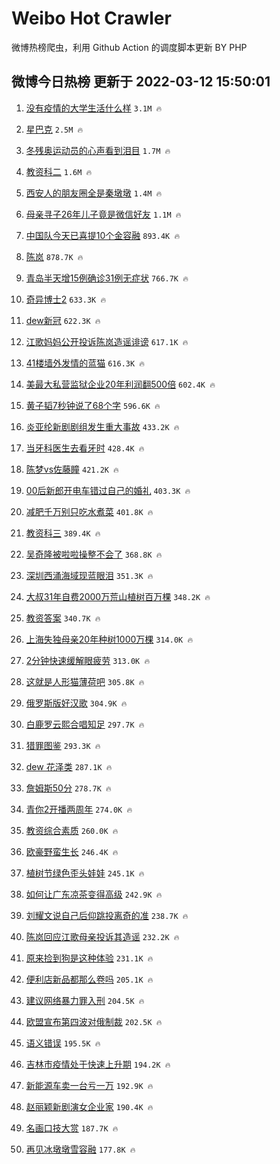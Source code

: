 # Weibo Hot Crawler 



微博热榜爬虫，利用 Github Action 的调度脚本更新 BY PHP 


## 微博今日热榜 更新于 2022-03-12 15:50:01 
1. [没有疫情的大学生活什么样](https://s.weibo.com/weibo?q=%23%E6%B2%A1%E6%9C%89%E7%96%AB%E6%83%85%E7%9A%84%E5%A4%A7%E5%AD%A6%E7%94%9F%E6%B4%BB%E4%BB%80%E4%B9%88%E6%A0%B7%23&Refer=top) `3.1M 🔥` 

1. [星巴克](https://s.weibo.com/weibo?q=%23%E6%98%9F%E5%B7%B4%E5%85%8B%23&Refer=top) `2.5M 🔥` 

1. [冬残奥运动员的心声看到泪目](https://s.weibo.com/weibo?q=%23%E5%86%AC%E6%AE%8B%E5%A5%A5%E8%BF%90%E5%8A%A8%E5%91%98%E7%9A%84%E5%BF%83%E5%A3%B0%E7%9C%8B%E5%88%B0%E6%B3%AA%E7%9B%AE%23&Refer=top) `1.7M 🔥` 

1. [教资科二](https://s.weibo.com/weibo?q=%E6%95%99%E8%B5%84%E7%A7%91%E4%BA%8C&Refer=top) `1.6M 🔥` 

1. [西安人的朋友圈全是秦墩墩](https://s.weibo.com/weibo?q=%23%E8%A5%BF%E5%AE%89%E4%BA%BA%E7%9A%84%E6%9C%8B%E5%8F%8B%E5%9C%88%E5%85%A8%E6%98%AF%E7%A7%A6%E5%A2%A9%E5%A2%A9%23&Refer=top) `1.4M 🔥` 

1. [母亲寻子26年儿子竟是微信好友](https://s.weibo.com/weibo?q=%23%E6%AF%8D%E4%BA%B2%E5%AF%BB%E5%AD%9026%E5%B9%B4%E5%84%BF%E5%AD%90%E7%AB%9F%E6%98%AF%E5%BE%AE%E4%BF%A1%E5%A5%BD%E5%8F%8B%23&Refer=top) `1.1M 🔥` 

1. [中国队今天已喜提10个金容融](https://s.weibo.com/weibo?q=%23%E4%B8%AD%E5%9B%BD%E9%98%9F%E4%BB%8A%E5%A4%A9%E5%B7%B2%E5%96%9C%E6%8F%9010%E4%B8%AA%E9%87%91%E5%AE%B9%E8%9E%8D%23&Refer=top) `893.4K 🔥` 

1. [陈岚](https://s.weibo.com/weibo?q=%E9%99%88%E5%B2%9A&Refer=top) `878.7K 🔥` 

1. [青岛半天增15例确诊31例无症状](https://s.weibo.com/weibo?q=%23%E9%9D%92%E5%B2%9B%E5%8D%8A%E5%A4%A9%E5%A2%9E15%E4%BE%8B%E7%A1%AE%E8%AF%8A31%E4%BE%8B%E6%97%A0%E7%97%87%E7%8A%B6%23&Refer=top) `766.7K 🔥` 

1. [奇异博士2](https://s.weibo.com/weibo?q=%E5%A5%87%E5%BC%82%E5%8D%9A%E5%A3%AB2&Refer=top) `633.3K 🔥` 

1. [dew新冠](https://s.weibo.com/weibo?q=dew%E6%96%B0%E5%86%A0&Refer=top) `622.3K 🔥` 

1. [江歌妈妈公开投诉陈岚造谣诽谤](https://s.weibo.com/weibo?q=%23%E6%B1%9F%E6%AD%8C%E5%A6%88%E5%A6%88%E5%85%AC%E5%BC%80%E6%8A%95%E8%AF%89%E9%99%88%E5%B2%9A%E9%80%A0%E8%B0%A3%E8%AF%BD%E8%B0%A4%23&Refer=top) `617.1K 🔥` 

1. [41楼墙外发情的蓝猫](https://s.weibo.com/weibo?q=41%E6%A5%BC%E5%A2%99%E5%A4%96%E5%8F%91%E6%83%85%E7%9A%84%E8%93%9D%E7%8C%AB&Refer=top) `616.3K 🔥` 

1. [美最大私营监狱企业20年利润翻500倍](https://s.weibo.com/weibo?q=%23%E7%BE%8E%E6%9C%80%E5%A4%A7%E7%A7%81%E8%90%A5%E7%9B%91%E7%8B%B1%E4%BC%81%E4%B8%9A20%E5%B9%B4%E5%88%A9%E6%B6%A6%E7%BF%BB500%E5%80%8D%23&Refer=top) `602.4K 🔥` 

1. [黄子韬7秒钟说了68个字](https://s.weibo.com/weibo?q=%23%E9%BB%84%E5%AD%90%E9%9F%AC7%E7%A7%92%E9%92%9F%E8%AF%B4%E4%BA%8668%E4%B8%AA%E5%AD%97%23&Refer=top) `596.6K 🔥` 

1. [炎亚纶新剧剧组发生重大事故](https://s.weibo.com/weibo?q=%23%E7%82%8E%E4%BA%9A%E7%BA%B6%E6%96%B0%E5%89%A7%E5%89%A7%E7%BB%84%E5%8F%91%E7%94%9F%E9%87%8D%E5%A4%A7%E4%BA%8B%E6%95%85%23&Refer=top) `433.2K 🔥` 

1. [当牙科医生去看牙时](https://s.weibo.com/weibo?q=%23%E5%BD%93%E7%89%99%E7%A7%91%E5%8C%BB%E7%94%9F%E5%8E%BB%E7%9C%8B%E7%89%99%E6%97%B6%23&Refer=top) `428.4K 🔥` 

1. [陈梦vs佐藤瞳](https://s.weibo.com/weibo?q=%E9%99%88%E6%A2%A6vs%E4%BD%90%E8%97%A4%E7%9E%B3&Refer=top) `421.2K 🔥` 

1. [00后新郎开电车错过自己的婚礼](https://s.weibo.com/weibo?q=%2300%E5%90%8E%E6%96%B0%E9%83%8E%E5%BC%80%E7%94%B5%E8%BD%A6%E9%94%99%E8%BF%87%E8%87%AA%E5%B7%B1%E7%9A%84%E5%A9%9A%E7%A4%BC%23&Refer=top) `403.3K 🔥` 

1. [减肥千万别只吃水煮菜](https://s.weibo.com/weibo?q=%23%E5%87%8F%E8%82%A5%E5%8D%83%E4%B8%87%E5%88%AB%E5%8F%AA%E5%90%83%E6%B0%B4%E7%85%AE%E8%8F%9C%23&Refer=top) `401.8K 🔥` 

1. [教资科三](https://s.weibo.com/weibo?q=%E6%95%99%E8%B5%84%E7%A7%91%E4%B8%89&Refer=top) `389.4K 🔥` 

1. [吴奇隆被啦啦操整不会了](https://s.weibo.com/weibo?q=%23%E5%90%B4%E5%A5%87%E9%9A%86%E8%A2%AB%E5%95%A6%E5%95%A6%E6%93%8D%E6%95%B4%E4%B8%8D%E4%BC%9A%E4%BA%86%23&Refer=top) `368.8K 🔥` 

1. [深圳西涌海域现蓝眼泪](https://s.weibo.com/weibo?q=%23%E6%B7%B1%E5%9C%B3%E8%A5%BF%E6%B6%8C%E6%B5%B7%E5%9F%9F%E7%8E%B0%E8%93%9D%E7%9C%BC%E6%B3%AA%23&Refer=top) `351.3K 🔥` 

1. [大叔31年自费2000万荒山植树百万棵](https://s.weibo.com/weibo?q=%23%E5%A4%A7%E5%8F%9431%E5%B9%B4%E8%87%AA%E8%B4%B92000%E4%B8%87%E8%8D%92%E5%B1%B1%E6%A4%8D%E6%A0%91%E7%99%BE%E4%B8%87%E6%A3%B5%23&Refer=top) `348.2K 🔥` 

1. [教资答案](https://s.weibo.com/weibo?q=%E6%95%99%E8%B5%84%E7%AD%94%E6%A1%88&Refer=top) `340.7K 🔥` 

1. [上海失独母亲20年种树1000万棵](https://s.weibo.com/weibo?q=%23%E4%B8%8A%E6%B5%B7%E5%A4%B1%E7%8B%AC%E6%AF%8D%E4%BA%B220%E5%B9%B4%E7%A7%8D%E6%A0%911000%E4%B8%87%E6%A3%B5%23&Refer=top) `314.0K 🔥` 

1. [2分钟快速缓解眼疲劳](https://s.weibo.com/weibo?q=%232%E5%88%86%E9%92%9F%E5%BF%AB%E9%80%9F%E7%BC%93%E8%A7%A3%E7%9C%BC%E7%96%B2%E5%8A%B3%23&Refer=top) `313.0K 🔥` 

1. [这就是人形猫薄荷吧](https://s.weibo.com/weibo?q=%E8%BF%99%E5%B0%B1%E6%98%AF%E4%BA%BA%E5%BD%A2%E7%8C%AB%E8%96%84%E8%8D%B7%E5%90%A7&Refer=top) `305.8K 🔥` 

1. [俄罗斯版好汉歌](https://s.weibo.com/weibo?q=%23%E4%BF%84%E7%BD%97%E6%96%AF%E7%89%88%E5%A5%BD%E6%B1%89%E6%AD%8C%23&Refer=top) `304.9K 🔥` 

1. [白鹿罗云熙合唱知足](https://s.weibo.com/weibo?q=%23%E7%99%BD%E9%B9%BF%E7%BD%97%E4%BA%91%E7%86%99%E5%90%88%E5%94%B1%E7%9F%A5%E8%B6%B3%23&Refer=top) `297.7K 🔥` 

1. [猎罪图鉴](https://s.weibo.com/weibo?q=%E7%8C%8E%E7%BD%AA%E5%9B%BE%E9%89%B4&Refer=top) `293.3K 🔥` 

1. [dew 花泽类](https://s.weibo.com/weibo?q=dew%20%E8%8A%B1%E6%B3%BD%E7%B1%BB&Refer=top) `287.1K 🔥` 

1. [詹姆斯50分](https://s.weibo.com/weibo?q=%23%E8%A9%B9%E5%A7%86%E6%96%AF50%E5%88%86%23&Refer=top) `278.7K 🔥` 

1. [青你2开播两周年](https://s.weibo.com/weibo?q=%23%E9%9D%92%E4%BD%A02%E5%BC%80%E6%92%AD%E4%B8%A4%E5%91%A8%E5%B9%B4%23&Refer=top) `274.0K 🔥` 

1. [教资综合素质](https://s.weibo.com/weibo?q=%E6%95%99%E8%B5%84%E7%BB%BC%E5%90%88%E7%B4%A0%E8%B4%A8&Refer=top) `260.0K 🔥` 

1. [欧豪野蛮生长](https://s.weibo.com/weibo?q=%23%E6%AC%A7%E8%B1%AA%E9%87%8E%E8%9B%AE%E7%94%9F%E9%95%BF%23&Refer=top) `246.4K 🔥` 

1. [植树节绿色歪头娃娃](https://s.weibo.com/weibo?q=%23%E6%A4%8D%E6%A0%91%E8%8A%82%E7%BB%BF%E8%89%B2%E6%AD%AA%E5%A4%B4%E5%A8%83%E5%A8%83%23&Refer=top) `245.1K 🔥` 

1. [如何让广东凉茶变得高级](https://s.weibo.com/weibo?q=%E5%A6%82%E4%BD%95%E8%AE%A9%E5%B9%BF%E4%B8%9C%E5%87%89%E8%8C%B6%E5%8F%98%E5%BE%97%E9%AB%98%E7%BA%A7&Refer=top) `242.9K 🔥` 

1. [刘耀文说自己后仰跳投离奇的准](https://s.weibo.com/weibo?q=%23%E5%88%98%E8%80%80%E6%96%87%E8%AF%B4%E8%87%AA%E5%B7%B1%E5%90%8E%E4%BB%B0%E8%B7%B3%E6%8A%95%E7%A6%BB%E5%A5%87%E7%9A%84%E5%87%86%23&Refer=top) `238.7K 🔥` 

1. [陈岚回应江歌母亲投诉其造谣](https://s.weibo.com/weibo?q=%23%E9%99%88%E5%B2%9A%E5%9B%9E%E5%BA%94%E6%B1%9F%E6%AD%8C%E6%AF%8D%E4%BA%B2%E6%8A%95%E8%AF%89%E5%85%B6%E9%80%A0%E8%B0%A3%23&Refer=top) `232.2K 🔥` 

1. [原来捡到狗是这种体验](https://s.weibo.com/weibo?q=%23%E5%8E%9F%E6%9D%A5%E6%8D%A1%E5%88%B0%E7%8B%97%E6%98%AF%E8%BF%99%E7%A7%8D%E4%BD%93%E9%AA%8C%23&Refer=top) `231.1K 🔥` 

1. [便利店新品都那么卷吗](https://s.weibo.com/weibo?q=%23%E4%BE%BF%E5%88%A9%E5%BA%97%E6%96%B0%E5%93%81%E9%83%BD%E9%82%A3%E4%B9%88%E5%8D%B7%E5%90%97%23&Refer=top) `205.1K 🔥` 

1. [建议网络暴力罪入刑](https://s.weibo.com/weibo?q=%23%E5%BB%BA%E8%AE%AE%E7%BD%91%E7%BB%9C%E6%9A%B4%E5%8A%9B%E7%BD%AA%E5%85%A5%E5%88%91%23&Refer=top) `204.5K 🔥` 

1. [欧盟宣布第四波对俄制裁](https://s.weibo.com/weibo?q=%23%E6%AC%A7%E7%9B%9F%E5%AE%A3%E5%B8%83%E7%AC%AC%E5%9B%9B%E6%B3%A2%E5%AF%B9%E4%BF%84%E5%88%B6%E8%A3%81%23&Refer=top) `202.5K 🔥` 

1. [语义错误](https://s.weibo.com/weibo?q=%E8%AF%AD%E4%B9%89%E9%94%99%E8%AF%AF&Refer=top) `195.5K 🔥` 

1. [吉林市疫情处于快速上升期](https://s.weibo.com/weibo?q=%23%E5%90%89%E6%9E%97%E5%B8%82%E7%96%AB%E6%83%85%E5%A4%84%E4%BA%8E%E5%BF%AB%E9%80%9F%E4%B8%8A%E5%8D%87%E6%9C%9F%23&Refer=top) `194.2K 🔥` 

1. [新能源车卖一台亏一万](https://s.weibo.com/weibo?q=%23%E6%96%B0%E8%83%BD%E6%BA%90%E8%BD%A6%E5%8D%96%E4%B8%80%E5%8F%B0%E4%BA%8F%E4%B8%80%E4%B8%87%23&Refer=top) `192.9K 🔥` 

1. [赵丽颖新剧演女企业家](https://s.weibo.com/weibo?q=%23%E8%B5%B5%E4%B8%BD%E9%A2%96%E6%96%B0%E5%89%A7%E6%BC%94%E5%A5%B3%E4%BC%81%E4%B8%9A%E5%AE%B6%23&Refer=top) `190.4K 🔥` 

1. [名画口技大赏](https://s.weibo.com/weibo?q=%23%E5%90%8D%E7%94%BB%E5%8F%A3%E6%8A%80%E5%A4%A7%E8%B5%8F%23&Refer=top) `187.7K 🔥` 

1. [再见冰墩墩雪容融](https://s.weibo.com/weibo?q=%23%E5%86%8D%E8%A7%81%E5%86%B0%E5%A2%A9%E5%A2%A9%E9%9B%AA%E5%AE%B9%E8%9E%8D%23&Refer=top) `177.8K 🔥` 

